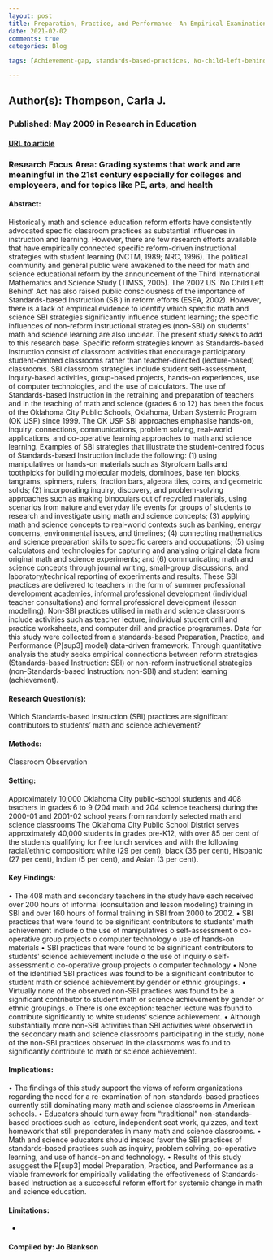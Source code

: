 ```yaml
---
layout: post
title: Preparation, Practice, and Performance- An Empirical Examination of the Impact of Standards-Based Instruction on Secondary Students’ Math and Science Achievement.
date: 2021-02-02
comments: true
categories: Blog

tags: [Achievement-gap, standards-based-practices, No-child-left-behind, math-education-reform, science-education-reform, pedagogy]

---
```


## Author(s): Thompson, Carla J.

### Published: May 2009 in Research in Education

#### [URL to article](http://eds.b.ebscohost.com.proxy.uchicago.edu/eds/detail/detail?vid=2&sid=d53dcc82-c0e4-41e3-b78b-d30167d4356a%40pdc-v-sessmgr06&bdata=JnNpdGU9ZWRzLWxpdmUmc2NvcGU9c2l0ZQ%3d%3d#AN=EJ907573&db=eric)

### Research Focus Area: Grading systems that work and are meaningful in the 21st century especially for colleges and employeers, and for topics like PE, arts, and health

#### Abstract:
Historically math and science education reform efforts have consistently advocated specific classroom practices as substantial influences in instruction and learning. However, there are few research efforts available that have empirically connected specific reform-driven instructional strategies with student learning (NCTM, 1989; NRC, 1996). The political community and general public were awakened to the need for math and science educational reform by the announcement of the Third International Mathematics and Science Study (TIMSS, 2005). The 2002 US 'No Child Left Behind' Act has also raised public consciousness of the importance of Standards-based Instruction (SBI) in reform efforts (ESEA, 2002). However, there is a lack of empirical evidence to identify which specific math and science SBI strategies significantly influence student learning; the specific influences of non-reform instructional strategies (non-SBI) on students' math and science learning are also unclear. The present study seeks to add to this research base.     Specific reform strategies known as Standards-based Instruction consist of classroom activities that encourage participatory student-centred classrooms rather than teacher-directed (lecture-based) classrooms. SBI classroom strategies include student self-assessment, inquiry-based activities, group-based projects, hands-on experiences, use of computer technologies, and the use of calculators. The use of Standards-based Instruction in the retraining and preparation of teachers and in the teaching of math and science (grades 6 to 12) has been the focus of the Oklahoma City Public Schools, Oklahoma, Urban Systemic Program (OK USP) since 1999. The OK USP SBI approaches emphasise hands-on, inquiry, connections, communications, problem solving, real-world applications, and co-operative learning approaches to math and science learning. Examples of SBI strategies that illustrate the student-centred focus of Standards-based Instruction include the following: (1) using manipulatives or hands-on materials such as Styrofoam balls and toothpicks for building molecular models, dominoes, base ten blocks, tangrams, spinners, rulers, fraction bars, algebra tiles, coins, and geometric solids; (2) incorporating inquiry, discovery, and problem-solving approaches such as making binoculars out of recycled materials, using scenarios from nature and everyday life events for groups of students to research and investigate using math and science concepts; (3) applying math and science concepts to real-world contexts such as banking, energy concerns, environmental issues, and timelines; (4) connecting mathematics and science preparation skills to specific careers and occupations; (5) using calculators and technologies for capturing and analysing original data from original math and science experiments; and (6) communicating math and science concepts through journal writing, small-group discussions, and laboratory/technical reporting of experiments and results. These SBI practices are delivered to teachers in the form of summer professional development academies, informal professional development (individual teacher consultations) and formal professional development (lesson modelling). Non-SBI practices utilised in math and science classrooms include activities such as teacher lecture, individual student drill and practice worksheets, and computer drill and practice programmes.     Data for this study were collected from a standards-based Preparation, Practice, and Performance (P[sup3] model) data-driven framework. Through quantitative analysis the study seeks empirical connections between reform strategies (Standards-based Instruction: SBI) or non-reform instructional strategies (non-Standards-based Instruction: non-SBI) and student learning (achievement).


#### Research Question(s):
Which Standards-based Instruction (SBI) practices are significant contributors to students’ math and science achievement?


#### Methods:
Classroom Observation


#### Setting:
Approximately 10,000 Oklahoma City public-school students and 408 teachers in grades 6 to 9 (204 math and 204 science teachers) during the 2000-01 and 2001-02 school years from randomly selected math and science classrooms  The Oklahoma City Public School District serves approximately 40,000 students in grades pre-K12, with over 85 per cent of the students qualifying for free lunch services and with the following racial/ethnic composition: white (29 per cent), black (36 per cent), Hispanic (27 per cent), Indian (5 per cent), and Asian (3 per cent).


#### Key Findings:
• The 408 math and secondary teachers in the study have each received over 200 hours of informal (consultation and lesson modeling) training in SBI and over 160 hours of formal training in SBI from 2000 to 2002. • SBI practices that were found to be significant contributors to students' math achievement include o the use of manipulatives o self-assessment o co-operative group projects o computer technology o use of hands-on materials • SBI practices that were found to be significant contributors to students' science achievement include o the use of inquiry o self-assessment o co-operative group projects o computer technology • None of the identified SBI practices was found to be a significant contributor to student math or science achievement by gender or ethnic groupings. • Virtually none of the observed non-SBI practices was found to be a significant contributor to student math or science achievement by gender or ethnic groupings. o There is one exception:  teacher lecture was found to contribute significantly to white students' science achievement. • Although substantially more non-SBI activities than SBI activities were observed in the secondary math and science classrooms participating in the study, none of the non-SBI practices observed in the classrooms was found to significantly contribute to math or science achievement.


#### Implications:
• The findings of this study support the views of reform organizations regarding the need for a re-examination of non-standards-based practices currently still dominating many math and science classrooms in American schools. • Educators should turn away from “traditional” non-standards-based practices such as lecture, independent seat work, quizzes, and text homework that still preponderates in many math and science classrooms. • Math and science educators should instead favor the SBI practices of standards-based practices such as inquiry, problem solving, co-operative learning, and use of hands-on and technology. • Results of this study asuggest the P[sup3] model Preparation, Practice, and Performance as a viable framework for empirically validating the effectiveness of Standards-based Instruction as a successful reform effort for systemic change in math and science education. 


#### Limitations:
-


#### Compiled by: Jo Blankson

